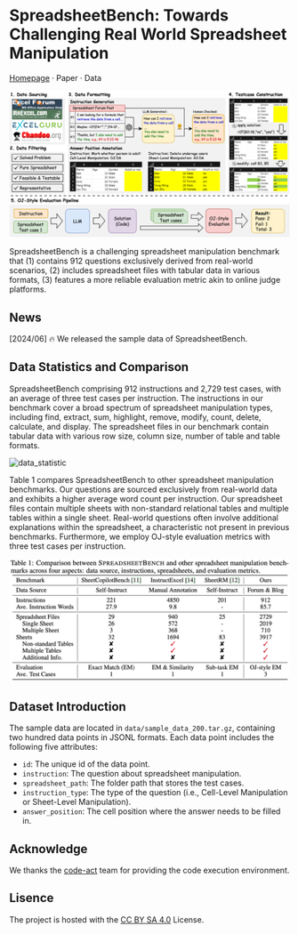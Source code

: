 # SpreadsheetBench: Towards Challenging Real World Spreadsheet Manipulation

[Homepage](https://spreadsheetbench.github.io/) · Paper · Data

![overview](images/pipeline.png "The benchmark construction pipeline and OJ-style evaluation of SpreadsheetBench.")

SpreadsheetBench is a challenging spreadsheet manipulation benchmark that (1) contains 912 questions exclusively derived from real-world scenarios, (2) includes spreadsheet files with tabular data in various formats, (3) features a more reliable evaluation metric akin to online judge platforms.

## News

[2024/06] 🔥 We released the sample data of SpreadsheetBench.

## Data Statistics and Comparison

SpreadsheetBench comprising 912 instructions and 2,729 test cases, with an average of three test cases per instruction. The instructions in our benchmark cover a broad spectrum of spreadsheet manipulation types, including find, extract, sum, highlight, remove, modify, count, delete, calculate, and display. The spreadsheet files in our benchmark contain tabular data with various row size, column size, number of table and table formats.

![data_statistic](images/data_statistic.png "")

Table 1 compares SpreadsheetBench to other spreadsheet manipulation benchmarks. Our questions are sourced exclusively from real-world data and exhibits a higher average word count per instruction. Our spreadsheet files contain multiple sheets with non-standard relational tables and multiple tables within a single sheet. Real-world questions often involve additional explanations within the spreadsheet, a characteristic not present in previous benchmarks. Furthermore, we employ OJ-style evaluation metrics with three test cases per instruction.

![comparison](images/comparison.png "")

## Dataset Introduction

The sample data are located in ``data/sample_data_200.tar.gz``, containing two hundred data points in JSONL formats.
Each data point includes the following five attributes:
- ``id``: The unique id of the data point.
- ``instruction``: The question about spreadsheet manipulation.
- ``spreadsheet_path``: The folder path that stores the test cases.
- ``instruction_type``: The type of the question (i.e., Cell-Level Manipulation or Sheet-Level Manipulation).
- ``answer_position``: The cell position where the answer needs to be filled in.

## Acknowledge

We thanks the [code-act](https://github.com/xingyaoww/code-act) team for providing the code execution environment.

## Lisence

The project is hosted with the [CC BY SA 4.0](https://creativecommons.org/licenses/by-sa/4.0/) License.
